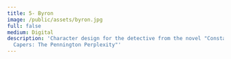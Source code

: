 ```yaml
---
title: 5- Byron
image: /public/assets/byron.jpg
full: false
medium: Digital
description: 'Character design for the detective from the novel "Constantine
  Capers: The Pennington Perplexity"'
---
```

